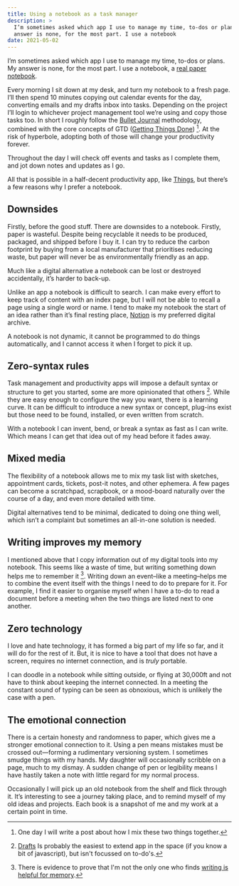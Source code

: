 ```yaml
---
title: Using a notebook as a task manager
description: >
  I’m sometimes asked which app I use to manage my time, to-dos or plans. My
  answer is none, for the most part. I use a notebook
date: 2021-05-02
---
```


I’m sometimes asked which app I use to manage my time, to-dos or plans. My answer is none, for the most part. I use a notebook, a [real paper notebook](https://www.leuchtturm1917.co.uk/notebook-classic.html "Leuchtturm1917 Notebook: A5, softcover, dot-grid"). 

Every morning I sit down at my desk, and turn my notebook to a fresh page. I’ll then spend 10 minutes copying out calendar events for the day, converting emails and my drafts inbox into tasks. Depending on the project I’ll login to whichever project management tool we’re using and copy those tasks too. In short I roughly follow the [Bullet Journal](https://bulletjournal.com/pages/learn "Bullet journaling") methodology, combined with the core concepts of GTD ([Getting Things Done](https://gettingthingsdone.com "Getting Things Done – David Allen")) [^1]. At the risk of hyperbole, adopting both of those will change your productivity forever.

[^1]: One day I will write a post about how I mix these two things together.

Throughout the day I will check off events and tasks as I complete them, and jot down notes and updates as I go.

All that is possible in a half-decent productivity app, like [Things](https://culturedcode.com/things/ "Things: A suite of productivity apps"), but there’s a few reasons why I prefer a notebook.

## Downsides

Firstly, before the good stuff. There are downsides to a notebook. Firstly, paper is wasteful. Despite being recyclable it needs to be produced, packaged, and shipped before I buy it. I can try to reduce the carbon footprint by buying from a local manufacturer that prioritises reducing waste, but paper will never be as environmentally friendly as an app.

Much like a digital alternative a notebook can be lost or destroyed accidentally, it’s harder to back-up. 

Unlike an app a notebook is difficult to search. I can make every effort to keep track of content with an index page, but I will not be able to recall a page using a single word or name. I tend to make my notebook the start of an idea rather than it’s final resting place, [Notion](https://www.notion.so "Notion: a personal and collaborative wiki") is my preferred digital archive.

A notebook is not dynamic, it cannot be programmed to do things automatically, and I cannot access it when I forget to pick it up.

## Zero-syntax rules

Task management and productivity apps will impose a default syntax or structure to get you started, some are more opinionated that others [^2]. While they are easy enough to configure the way you want, there is a learning curve. It can be difficult to introduce a new syntax or concept, plug-ins exist but those need to be found, installed, or even written from scratch.

[^2]: [Drafts](https://getdrafts.com) Is probably the easiest to extend app in the space (if you know a bit of javascript), but isn't focussed on to-do's.

With a notebook I can invent, bend, or break a syntax as fast as I can write. Which means I can get that idea out of my head before it fades away.

## Mixed media

The flexibility of a notebook allows me to mix my task list with sketches, appointment cards, tickets, post-it notes, and other ephemera. A few pages can become a scratchpad, scrapbook, or a mood-board naturally over the course of a day, and even more detailed with time.

Digital alternatives tend to be minimal, dedicated to doing one thing well, which isn’t a complaint but sometimes an all-in-one solution is needed.

## Writing improves my memory

I mentioned above that I copy information out of my digital tools into my notebook. This seems like a waste of time, but writing something down helps me to remember it [^3]. Writing down an event–like a meeting–helps me to combine the event itself with the things I need to do to prepare for it. For example, I find it easier to organise myself when I have a to-do to read a document before a meeting when the two things are listed next to one another.

[^3]: There is evidence to prove that I'm not the only one who finds [writing is helpful for memory](https://www.huffingtonpost.com.au/2016/04/21/writing-by-hand-benefits_n_9735384.html).

## Zero technology

I love and hate technology, it has formed a big part of my life so far, and it will do for the rest of it. But, it is nice to have a tool that does not have a screen, requires no internet connection, and is *truly* portable.

I can doodle in a notebook while sitting outside, or flying at 30,000ft and not have to think about keeping the internet connected. In a meeting the constant sound of typing can be seen as obnoxious, which is unlikely the case with a pen.

## The emotional connection

There is a certain honesty and randomness to paper, which gives me a stronger emotional connection to it. Using a pen means mistakes must be crossed out—forming a rudimentary versioning system. I sometimes smudge things with my hands. My daughter will occasionally scribble on a page, much to my dismay. A sudden change of pen or legibility means I have hastily taken a note with little regard for my normal process.

Occasionally I will pick up an old notebook from the shelf and flick through it. It’s interesting to see a journey taking place, and to remind myself of my old ideas and projects. Each book is a snapshot of me and my work at a certain point in time.
